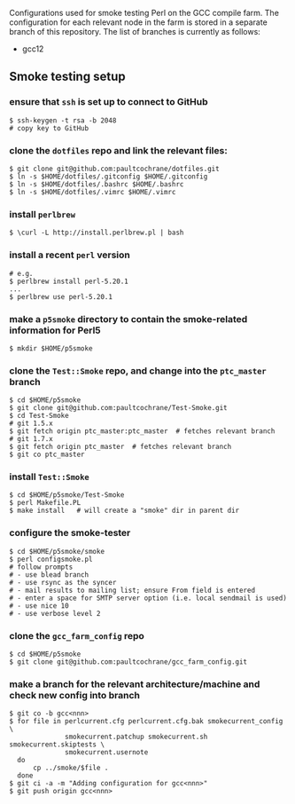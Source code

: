 Configurations used for smoke testing Perl on the GCC compile farm.  The
configuration for each relevant node in the farm is stored in a separate branch
of this repository.  The list of branches is currently as follows:

   * gcc12

## Smoke testing setup

### ensure that `ssh` is set up to connect to GitHub

    $ ssh-keygen -t rsa -b 2048
    # copy key to GitHub

### clone the `dotfiles` repo and link the relevant files:

    $ git clone git@github.com:paultcochrane/dotfiles.git
    $ ln -s $HOME/dotfiles/.gitconfig $HOME/.gitconfig
    $ ln -s $HOME/dotfiles/.bashrc $HOME/.bashrc
    $ ln -s $HOME/dotfiles/.vimrc $HOME/.vimrc

### install `perlbrew`

    $ \curl -L http://install.perlbrew.pl | bash

### install a recent `perl` version

    # e.g.
    $ perlbrew install perl-5.20.1
    ...
    $ perlbrew use perl-5.20.1

### make a `p5smoke` directory to contain the smoke-related information for Perl5

    $ mkdir $HOME/p5smoke

### clone the `Test::Smoke` repo, and change into the `ptc_master` branch

    $ cd $HOME/p5smoke
    $ git clone git@github.com:paultcochrane/Test-Smoke.git
    $ cd Test-Smoke
    # git 1.5.x
    $ git fetch origin ptc_master:ptc_master  # fetches relevant branch
    # git 1.7.x
    $ git fetch origin ptc_master  # fetches relevant branch
    $ git co ptc_master

### install `Test::Smoke`

    $ cd $HOME/p5smoke/Test-Smoke
    $ perl Makefile.PL
    $ make install   # will create a "smoke" dir in parent dir

### configure the smoke-tester

    $ cd $HOME/p5smoke/smoke
    $ perl configsmoke.pl
    # follow prompts
    # - use blead branch
    # - use rsync as the syncer
    # - mail results to mailing list; ensure From field is entered
    # - enter a space for SMTP server option (i.e. local sendmail is used)
    # - use nice 10
    # - use verbose level 2

### clone the `gcc_farm_config` repo

    $ cd $HOME/p5smoke
    $ git clone git@github.com:paultcochrane/gcc_farm_config.git

### make a branch for the relevant architecture/machine and check new config into branch

    $ git co -b gcc<nnn>
    $ for file in perlcurrent.cfg perlcurrent.cfg.bak smokecurrent_config \
                  smokecurrent.patchup smokecurrent.sh smokecurrent.skiptests \
                  smokecurrent.usernote
      do
          cp ../smoke/$file .
      done
    $ git ci -a -m "Adding configuration for gcc<nnn>"
    $ git push origin gcc<nnn>
